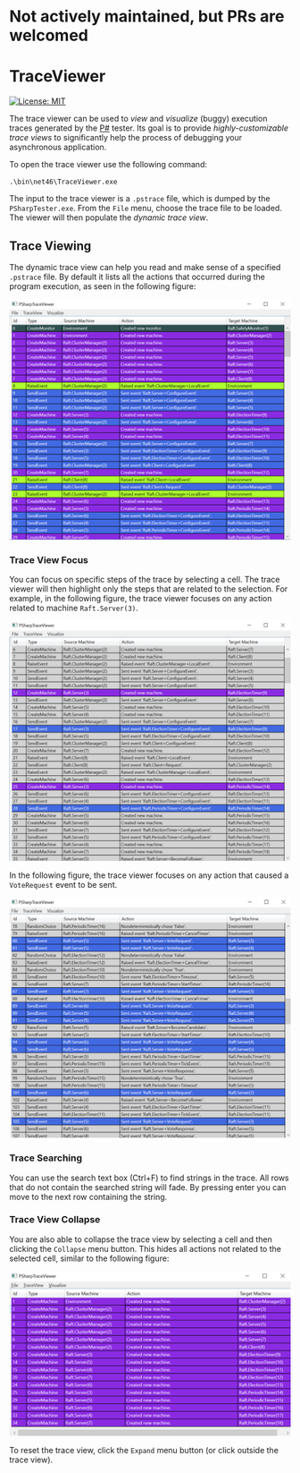 # Not actively maintained, but PRs are welcomed

# TraceViewer
[![License: MIT](https://img.shields.io/badge/License-MIT-blue.svg)](https://opensource.org/licenses/MIT)

The trace viewer can be used to _view_ and _visualize_ (buggy) execution traces generated by the [P#](https://github.com/p-org/PSharp) tester. Its goal is to provide _highly-customizable trace views_ to significantly help the process of debugging your asynchronous application.

To open the trace viewer use the following command:
```
.\bin\net46\TraceViewer.exe
```

The input to the trace viewer is a `.pstrace` file, which is dumped by the `PSharpTester.exe`. From the `File` menu, choose the trace file to be loaded. The viewer will then populate the _dynamic trace view_.

## Trace Viewing
The dynamic trace view can help you read and make sense of a specified `.pstrace` file. By default it lists all the actions that occurred during the program execution, as seen in the following figure:

![](./Images/trace_viewer_0.png)

### Trace View Focus
You can focus on specific steps of the trace by selecting a cell. The trace viewer will then highlight only the steps that are related to the selection. For example, in the following figure, the trace viewer focuses on any action related to machine `Raft.Server(3)`.

![](./Images/trace_viewer_1.png)

In the following figure, the trace viewer focuses on any action that caused a `VoteRequest` event to be sent.

![](./Images/trace_viewer_2.png)

### Trace Searching
You can use the search text box (Ctrl+F) to find strings in the trace. All rows that do not contain the searched string will fade. By pressing enter you can move to the next row containing the string.

### Trace View Collapse
You are also able to collapse the trace view by selecting a cell and then clicking the `Collapse` menu button. This hides all actions not related to the selected cell, similar to the following figure:

![](./Images/trace_viewer_3.png)

To reset the trace view, click the `Expand` menu button (or click outside the trace view).

